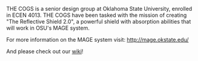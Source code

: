 THE COGS is a senior design group at Oklahoma State University, enrolled in ECEN 4013.
THE COGS have been tasked with the mission of creating "The Reflective Shield 2.0", a powerful shield with absorption abilities that will work in OSU's MAGE system.

For more information on the MAGE system visit: http://mage.okstate.edu/

And please check out our <a href='https://code.google.com/p/thecogs-reflectiveshield2-ecen4013/wiki/MainPage?tm=6'>wiki</a>!